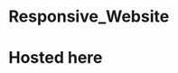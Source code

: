# Responsive_Website

<h1>Hosted here</h1>

<a href= "https://freelancer-websitetemplate.netlify.app/"></a>
